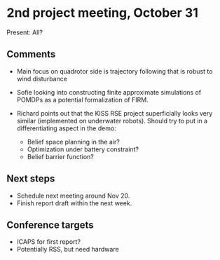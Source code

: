 # 2nd project meeting, October 31

Present: All?

## Comments

 - Main focus on quadrotor side is trajectory following that is robust to wind disturbance

 - Sofie looking into constructing finite approximate simulations of POMDPs as a potential formalization of FIRM.

 - Richard points out that the KISS RSE project superficially looks very similar (implemented on underwater robots). Should try to put in a differentiating aspect in the demo:
	- Belief space planning in the air?
	- Optimization under battery constraint?
	- Belief barrier function?

## Next steps

 - Schedule next meeting around Nov 20.
 - Finish report draft within the next week.

## Conference targets

 - ICAPS for first report?
 - Potentially RSS, but need hardware
